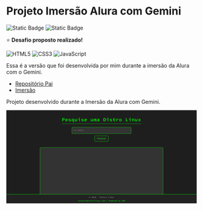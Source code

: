 # Projeto Imersão Alura com Gemini

![Static Badge](https://img.shields.io/badge/made_by-alemobn-0D0C0C)
![Static Badge](https://img.shields.io/badge/license-MIT-0D0C0C)

⭐ **Desafio proposto realizado!**

![HTML5](https://img.shields.io/badge/html5-%23E34F26.svg?style=for-the-badge&logo=html5&logoColor=white)
![CSS3](https://img.shields.io/badge/css3-%231572B6.svg?style=for-the-badge&logo=css3&logoColor=white)
![JavaScript](https://img.shields.io/badge/javascript-%23323330.svg?style=for-the-badge&logo=javascript&logoColor=%23F7DF1E)

Essa é a versão que foi desenvolvida por mim durante a imersão da Alura com o Gemini.

* [Repositório Pai](https://www.github.com/alemobn/imersao/alura-gemini-base)
* [Imersão](https://www.youtube.com/watch?v=i4W_bkGkk6s)

Projeto desenvolvido durante a Imersão da Alura com Gemini.

![Demo](docs/demo.png)
